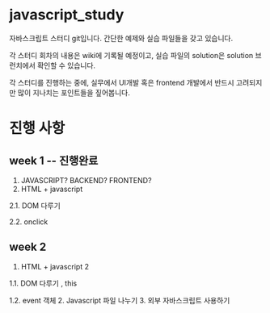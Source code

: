 # javascript_study

자바스크립트 스터디 git입니다. 
간단한 예제와 실습 파일들을 갖고 있습니다. 

각 스터디 회차의 내용은 wiki에 기록될 예정이고,
실습 파일의 solution은 solution 브런치에서 확인할 수 있습니다. 

각 스터디를 진행하는 중에, 실무에서 UI개발 혹은 frontend 개발에서
반드시 고려되지만 많이 지나치는 포인트들을 짚어봅니다. 

# 진행 사항 
## week 1  -- 진행완료
1. JAVASCRIPT? BACKEND? FRONTEND? 
2. HTML + javascript

2.1. DOM 다루기

2.2. onclick

## week 2  
1. HTML + javascript 2

1.1. DOM 다루기 , this

1.2. event 객체
2. Javascript 파일 나누기
3. 외부 자바스크립트 사용하기


